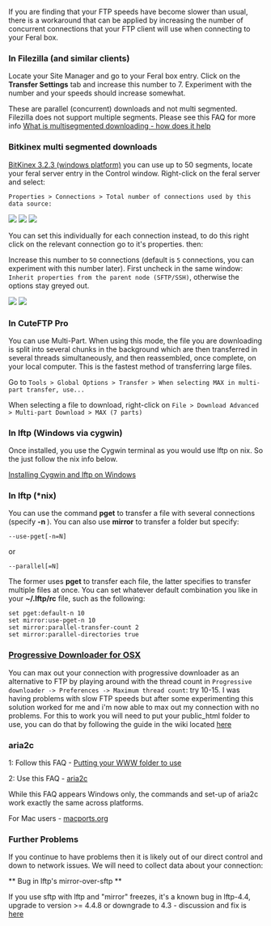 
If you are finding that your FTP speeds have become slower than usual, there is a workaround that can be applied by increasing the number of concurrent connections that your FTP client will use when connecting to your Feral box.

### In Filezilla (and similar clients)

Locate your Site Manager and go to your Feral box entry. Click on the **Transfer Settings** tab and increase this number to 7. Experiment with the number and your speeds should increase somewhat.

These are parallel (concurrent) downloads and not multi segmented. Filezilla does not support multiple segments. Please see this FAQ for more info [What is multisegmented downloading - how does it help](https://www.feralhosting.com/faq/view?question=182)

### Bitkinex multi segmented downloads

[BitKinex 3.2.3 (windows platform)](http://www.bitkinex.com/ftp/client/bitkinex323.exe) you can use up to 50 segments, locate your feral server entry in the Control window. Right-click on the feral server and select:

`Properties > Connections > Total number of connections used by this data source:`

![](https://raw.github.com/feralhosting/feralfilehosting/master/Feral%20Wiki/SFTP%20and%20FTP/What%20to%20do%20if%20FTP%20speeds%20are%20slow/bit-1.png)
![](https://raw.github.com/feralhosting/feralfilehosting/master/Feral%20Wiki/SFTP%20and%20FTP/What%20to%20do%20if%20FTP%20speeds%20are%20slow/bit-2.png)
![](https://raw.github.com/feralhosting/feralfilehosting/master/Feral%20Wiki/SFTP%20and%20FTP/What%20to%20do%20if%20FTP%20speeds%20are%20slow/bit-3.png)

You can set this individually for each connection instead, to do this right click on the relevant connection go to it's properties. then:

Increase this number to `50` connections (default is `5` connections, you can experiment with this number later). First uncheck in the same window: `Inherit properties from the parent node (SFTP/SSH)`, otherwise the options stay greyed out.

![](https://raw.github.com/feralhosting/feralfilehosting/master/Feral%20Wiki/SFTP%20and%20FTP/What%20to%20do%20if%20FTP%20speeds%20are%20slow/bit-4.png)
![](https://raw.github.com/feralhosting/feralfilehosting/master/Feral%20Wiki/SFTP%20and%20FTP/What%20to%20do%20if%20FTP%20speeds%20are%20slow/bit-5.png)

### In CuteFTP Pro

You can use Multi-Part. When using this mode, the file you are downloading is split into several chunks in the background which are then transferred in several threads simultaneously, and then reassembled, once complete, on your local computer. This is the fastest method of transferring large files.

Go to `Tools > Global Options > Transfer > When selecting MAX in multi-part transfer, use...`

When selecting a file to download, right-click on `File > Download Advanced > Multi-part Download > MAX (7 parts)`

### In lftp (Windows via cygwin)

Once installed, you use the Cygwin terminal as you would use lftp on nix. So the just follow the nix info below.

[Installing Cygwin and lftp on Windows ](https://www.feralhosting.com/faq/view?question=235)

### In lftp (*nix)

You can use the command **pget** to transfer a file with several connections (specify **-n <maxcon>**). You can also use **mirror** to transfer a folder but specify:

~~~
--use-pget[-n=N]
~~~

or 

~~~
--parallel[=N]
~~~

The former uses **pget** to transfer each file, the latter specifies to transfer multiple files at once. You can set whatever default combination you like in your **~/.lftp/rc** file, such as the following:

~~~
set pget:default-n 10
set mirror:use-pget-n 10
set mirror:parallel-transfer-count 2
set mirror:parallel-directories true
~~~

### [Progressive Downloader for OSX](http://www.macpsd.net/)

You can max out your connection with progressive downloader as an alternative to FTP by playing around with the thread count in `Progressive downloader -> Preferences -> Maximum thread count`: try 10-15. I was having problems with slow FTP speeds but after some experimenting this solution worked for me and i'm now able to max out my connection with no problems. For this to work you will need to put your public_html folder to use, you can do that by following the guide in the wiki located [here](https://www.feralhosting.com/faq/view?question=20)

### aria2c

1: Follow this FAQ - [Putting your WWW folder to use](https://www.feralhosting.com/faq/view?question=20)

2: Use this FAQ - [aria2c ](https://www.feralhosting.com/faq/view?question=236)

While this FAQ appears Windows only, the commands and set-up of aria2c work exactly the same across platforms.

For Mac users - [macports.org](https://trac.macports.org/browser/trunk/dports/net/aria2/Portfile)

### Further Problems

If you continue to have problems then it is likely out of our direct control and down to network issues. We will need to collect data about your connection: 

** Bug in lftp's mirror-over-sftp **

If you use sftp with lftp and "mirror" freezes, it's a known bug in lftp-4.4, upgrade to version >= 4.4.8 
or downgrade to 4.3 - discussion and fix is [here](https://github.com/lavv17/lftp/issues/39)



